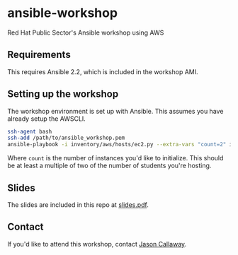 # ansible-workshop
Red Hat Public Sector's Ansible workshop using AWS

## Requirements
This requires Ansible 2.2, which is included in the workshop AMI.

## Setting up the workshop
The workshop environment is set up with Ansible. This assumes you have already setup the AWSCLI.

```bash
ssh-agent bash
ssh-add /path/to/ansible_workshop.pem
ansible-playbook -i inventory/aws/hosts/ec2.py --extra-vars "count=2" intro_workshop.yml 
```

Where ```count``` is the number of instances you'd like to initialize. This should
be at least a multiple of two of the number of students you're hosting.

## Slides

The slides are included in this repo at [slides.pdf](slides.pdf).

## Contact
If you'd like to attend this workshop, contact [Jason Callaway](mailto:jcallawa@redhat.com).
